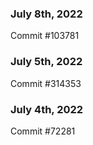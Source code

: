 ### July 8th, 2022

Commit #103781

### July 5th, 2022

Commit #314353


### July 4th, 2022

Commit #72281
